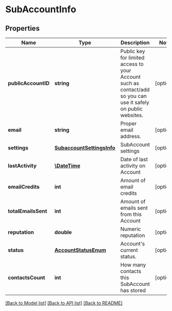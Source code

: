 # SubAccountInfo

## Properties
Name | Type | Description | Notes
------------ | ------------- | ------------- | -------------
**publicAccountID** | **string** | Public key for limited access to your Account such as contact/add so you can use it safely on public websites. | [optional] 
**email** | **string** | Proper email address. | [optional] 
**settings** | [**SubaccountSettingsInfo**](SubaccountSettingsInfo.md) | SubAccount settings | [optional] 
**lastActivity** | [**\DateTime**](\DateTime.md) | Date of last activity on Account | [optional] 
**emailCredits** | **int** | Amount of email credits | [optional] 
**totalEmailsSent** | **int** | Amount of emails sent from this Account | [optional] 
**reputation** | **double** | Numeric reputation | [optional] 
**status** | [**AccountStatusEnum**](AccountStatusEnum.md) | Account&#39;s current status. | [optional] 
**contactsCount** | **int** | How many contacts this SubAccount has stored | [optional] 

[[Back to Model list]](../README.md#documentation-for-models) [[Back to API list]](../README.md#documentation-for-api-endpoints) [[Back to README]](../README.md)


